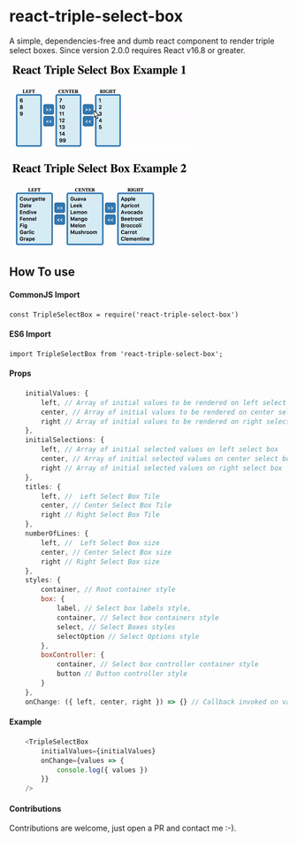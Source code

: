 # react-triple-select-box
A simple, dependencies-free and dumb react component to render triple select boxes. Since version 2.0.0 requires React v16.8 or greater.

![Screenshot](./img/demo.gif)

## How To use

#### CommonJS Import
	const TripleSelectBox = require('react-triple-select-box')
#### ES6 Import
	import TripleSelectBox from 'react-triple-select-box';
#### Props
```js
    initialValues: {
        left, // Array of initial values to be rendered on left select box
        center, // Array of initial values to be rendered on center select box
        right // Array of initial values to be rendered on right select box
    },
    initialSelections: {
        left, // Array of initial selected values on left select box
        center, // Array of initial selected values on center select box
        right // Array of initial selected values on right select box
    },
    titles: {
        left, //  Left Select Box Tile
        center, // Center Select Box Tile
        right // Right Select Box Tile
    },
    numberOfLines: {
        left, //  Left Select Box size
        center, // Center Select Box size
        right // Right Select Box size
    },
    styles: {
        container, // Root container style
        box: {
            label, // Select box labels style,
            container, // Select box containers style
            select, // Select Boxes styles
            selectOption // Select Options style
        },
        boxController: {
            container, // Select box controller container style
            button // Button controller style
        }
    },
    onChange: ({ left, center, right }) => {} // Callback invoked on values changes
```
#### Example
```js
	<TripleSelectBox
    	initialValues={initialValues}
        onChange={values => {
        	console.log({ values })
        }}
    />
```

#### Contributions
Contributions are welcome, just open a PR and contact me :-).

